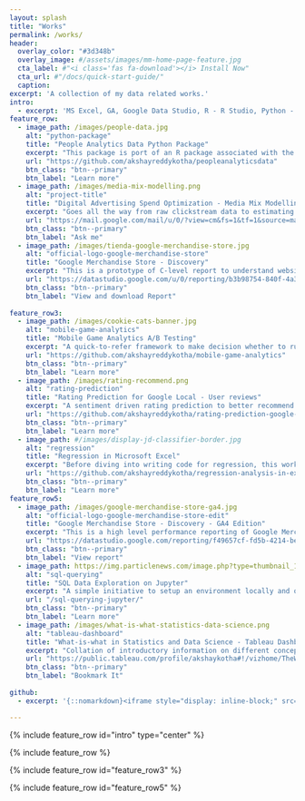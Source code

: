 ```yaml
---
layout: splash
title: "Works"
permalink: /works/
header:
  overlay_color: "#3d348b"
  overlay_image: #/assets/images/mm-home-page-feature.jpg
  cta_label: #"<i class='fas fa-download'></i> Install Now"
  cta_url: #"/docs/quick-start-guide/"
  caption:
excerpt: 'A collection of my data related works.'
intro: 
  - excerpt: 'MS Excel, GA, Google Data Studio, R - R Studio, Python - Jupyter, AWS SageMaker, Dataiku, Tableau, SQL'
feature_row:
  - image_path: /images/people-data.jpg
    alt: "python-package"
    title: "People Analytics Data Python Package"
    excerpt: "This package is port of an R package associated with the free online book Handbook of Regression Modeling in People Analytics"
    url: "https://github.com/akshayreddykotha/peopleanalyticsdata"
    btn_class: "btn--primary"
    btn_label: "Learn more"
  - image_path: /images/media-mix-modelling.png
    alt: "project-title"
    title: "Digital Advertising Spend Optimization - Media Mix Modelling"
    excerpt: "Goes all the way from raw clickstream data to estimating spend-to-sales effects at a million-dollar scale."
    url: "https://mail.google.com/mail/u/0/?view=cm&fs=1&tf=1&source=mailto&to=akotha@ucsd.edu"
    btn_class: "btn--primary"
    btn_label: "Ask me"
  - image_path: /images/tienda-google-merchandise-store.jpg
    alt: "official-logo-google-merchandise-store"
    title: "Google Merchandise Store - Discovery"
    excerpt: "This is a prototype of C-level report to understand website performance of a company. Here, it's Google Merchandise Store."
    url: "https://datastudio.google.com/u/0/reporting/b3b98754-840f-4a38-a87e-c6b13229f221/page/qmuIB"
    btn_class: "btn--primary"
    btn_label: "View and download Report"
  
feature_row3:
  - image_path: /images/cookie-cats-banner.jpg
    alt: "mobile-game-analytics"
    title: "Mobile Game Analytics A/B Testing"
    excerpt: "A quick-to-refer framework to make decision whether to run a test."
    url: "https://github.com/akshayreddykotha/mobile-game-analytics"
    btn_class: "btn--primary"
    btn_label: "Learn more"
  - image_path: /images/rating-recommend.png
    alt: "rating-prediction"
    title: "Rating Prediction for Google Local - User reviews"
    excerpt: "A sentiment driven rating prediction to better recommend places to visit for users."
    url: "https://github.com/akshayreddykotha/rating-prediction-google-local"
    btn_class: "btn--primary"
    btn_label: "Learn more"
  - image_path: #/images/display-jd-classifier-border.jpg
    alt: "regression"
    title: "Regression in Microsoft Excel"
    excerpt: "Before diving into writing code for regression, this work highlights the concepts and assumptions using Excel."
    url: "https://github.com/akshayreddykotha/regression-analysis-in-excel"
    btn_class: "btn--primary"
    btn_label: "Learn more"
feature_row5:
  - image_path: /images/google-merchandise-store-ga4.jpg
    alt: "official-logo-google-merchandise-store-edit"
    title: "Google Merchandise Store - Discovery - GA4 Edition"
    excerpt: "This is a high level performance reporting of Google Merchandise Store data with GA4 functionality."
    url: "https://datastudio.google.com/reporting/f49657cf-fd5b-4214-bea4-ae4d31db5459"
    btn_class: "btn--primary"
    btn_label: "View report"
  - image_path: https://img.particlenews.com/image.php?type=thumbnail_1024x576&url=2xR9wr_0Nt3lCjk00
    alt: "sql-querying"
    title: "SQL Data Exploration on Jupyter"
    excerpt: "A simple initiative to setup an environment locally and query. You also have some basic clauses covered in the blog."
    url: "/sql-querying-jupyter/"
    btn_class: "btn--primary"
    btn_label: "Learn more"
  - image_path: /images/what-is-what-statistics-data-science.png
    alt: "tableau-dashboard"
    title: "What-is-what in Statistics and Data Science - Tableau Dashboard"
    excerpt: "Collation of introductory information on different concepts in statistics and data science."
    url: "https://public.tableau.com/profile/akshaykotha#!/vizhome/TheWhat-is-WhatofStatisticsandDataScience/Dashboard"
    btn_class: "btn--primary"
    btn_label: "Bookmark It"
    
github:
  - excerpt: '{::nomarkdown}<iframe style="display: inline-block;" src="https://ghbtns.com/github-btn.html?user=mmistakes&repo=minimal-mistakes&type=star&count=true&size=large" frameborder="0" scrolling="0" width="160px" height="30px"></iframe> <iframe style="display: inline-block;" src="https://ghbtns.com/github-btn.html?user=mmistakes&repo=minimal-mistakes&type=fork&count=true&size=large" frameborder="0" scrolling="0" width="158px" height="30px"></iframe>{:/nomarkdown}'

---
```


{% include feature_row id="intro" type="center" %}

{% include feature_row %}

<!-- {% include feature_row id="feature_row2" %}
 -->
{% include feature_row id="feature_row3" %}

<!-- {% include feature_row id="feature_row4" %}
 -->
{% include feature_row id="feature_row5" %}

<!-- {% include feature_row id="feature_row6" %}
 -->




